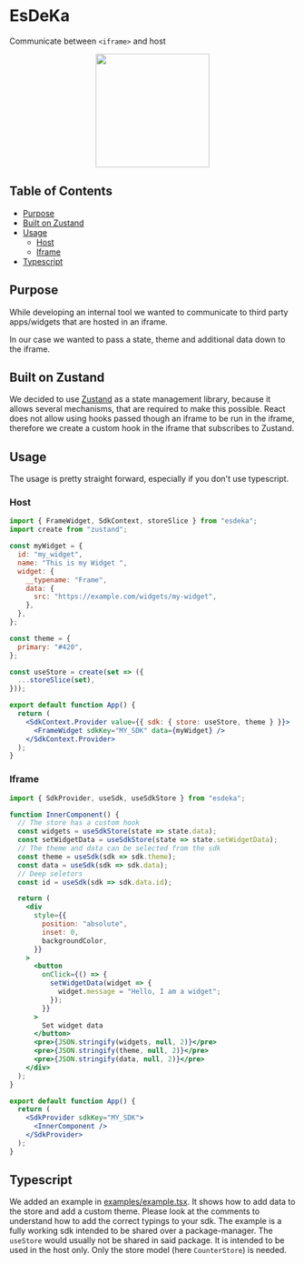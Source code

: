 # EsDeKa

Communicate between `<iframe>` and host

<p align="center">
  <img src="https://github.com/pixelass/esdeka/blob/main/resources/logo.svg" alt="" width="200"/>
</p>

<!--
![Codacy coverage](https://img.shields.io/codacy/coverage/a22d58431d614c798ac08fd5414b419e?style=for-the-badge)
![Codacy grade](https://img.shields.io/codacy/grade/a22d58431d614c798ac08fd5414b419e?style=for-the-badge)
-->

## Table of Contents

<!-- toc -->

- [Purpose](#purpose)
- [Built on Zustand](#built-on-zustand)
- [Usage](#usage)
  - [Host](#host)
  - [Iframe](#iframe)
- [Typescript](#typescript)

<!-- tocstop -->

## Purpose

While developing an internal tool we wanted to communicate to third party apps/widgets that are
hosted in an iframe.

In our case we wanted to pass a state, theme and additional data down to the iframe.

## Built on Zustand

We decided to use [Zustand](https://github.com/pmndrs/zustand) as a state management library,
because it allows several mechanisms, that are required to make this possible. React does not allow
using hooks passed though an iframe to be run in the iframe, therefore we create a custom hook in
the iframe that subscribes to Zustand.

## Usage

The usage is pretty straight forward, especially if you don't use typescript.

### Host

```jsx
import { FrameWidget, SdkContext, storeSlice } from "esdeka";
import create from "zustand";

const myWidget = {
  id: "my_widget",
  name: "This is my Widget ",
  widget: {
    __typename: "Frame",
    data: {
      src: "https://example.com/widgets/my-widget",
    },
  },
};

const theme = {
  primary: "#420",
};

const useStore = create(set => ({
  ...storeSlice(set),
}));

export default function App() {
  return (
    <SdkContext.Provider value={{ sdk: { store: useStore, theme } }}>
      <FrameWidget sdkKey="MY_SDK" data={myWidget} />
    </SdkContext.Provider>
  );
}
```

### Iframe

```jsx
import { SdkProvider, useSdk, useSdkStore } from "esdeka";

function InnerComponent() {
  // The store has a custom hook
  const widgets = useSdkStore(state => state.data);
  const setWidgetData = useSdkStore(state => state.setWidgetData);
  // The theme and data can be selected from the sdk
  const theme = useSdk(sdk => sdk.theme);
  const data = useSdk(sdk => sdk.data);
  // Deep seletors
  const id = useSdk(sdk => sdk.data.id);

  return (
    <div
      style={{
        position: "absolute",
        inset: 0,
        backgroundColor,
      }}
    >
      <button
        onClick={() => {
          setWidgetData(widget => {
            widget.message = "Hello, I am a widget";
          });
        }}
      >
        Set widget data
      </button>
      <pre>{JSON.stringify(widgets, null, 2)}</pre>
      <pre>{JSON.stringify(theme, null, 2)}</pre>
      <pre>{JSON.stringify(data, null, 2)}</pre>
    </div>
  );
}

export default function App() {
  return (
    <SdkProvider sdkKey="MY_SDK">
      <InnerComponent />
    </SdkProvider>
  );
}
```

## Typescript

We added an example in [examples/example.tsx](./examples/example.tsx). It shows how to add data to
the store and add a custom theme. Please look at the comments to understand how to add the correct
typings to your sdk. The example is a fully working sdk intended to be shared over a
package-manager. The `useStore` would usually not be shared in said package. It is intended to be
used in the host only. Only the store model (here `CounterStore`) is needed.
